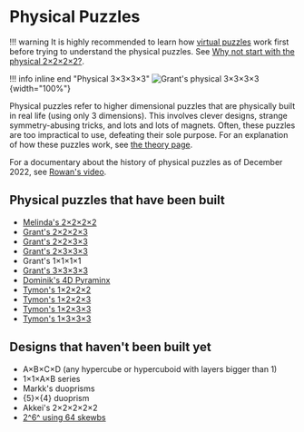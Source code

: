 # Physical Puzzles

!!! warning
    It is highly recommended to learn how [virtual puzzles](/puzzles/index.md) work first before trying to understand the physical puzzles. See [Why not start with the physical 2×2×2×2?](/faq.md#why-not-start-with-the-physical-2222).

!!! info inline end "Physical 3×3×3×3"
    ![Grant's physical 3×3×3×3](https://assets.hypercubing.xyz/img/phys/grant_3x3x3x3_render.png){width="100%"}

Physical puzzles refer to higher dimensional puzzles that are physically built in real life (using only 3 dimensions). This involves clever designs, strange symmetry-abusing tricks, and lots and lots of magnets. Often, these puzzles are too impractical to use, defeating their sole purpose. For an explanation of how these puzzles work, see [the theory page](/theory/physical.md).

For a documentary about the history of physical puzzles as of December 2022, see [Rowan's video](https://www.youtube.com/watch?v=QTc-rG-nunA).

## Physical puzzles that have been built

- [Melinda's 2×2×2×2](/puzzles/physical/2x2x2x2/index.md)
- [Grant's 2×2×2×3](/puzzles/physical/2x2x2x3.md)
- [Grant's 2×2×3×3](/puzzles/physical/2x2x3x3.md)
- [Grant's 2×3×3×3](/puzzles/physical/2x3x3x3.md)
- Grant's 1×1×1×1
- [Grant's 3×3×3×3](/puzzles/physical/3x3x3x3.md)
- [Dominik's 4D Pyraminx](/puzzles/physical/4d-pyraminx.md)
- [Tymon's 1×2×2×2](/puzzles/physical/1x2x2x2.md)
- [Tymon's 1×2×2×3](/puzzles/physical/1x2x2x3.md)
- [Tymon's 1×2×3×3](/puzzles/physical/1x2x3x3.md)
- [Tymon's 1×3×3×3](/puzzles/physical/1x3x3x3.md)

## Designs that haven't been built yet

- A×B×C×D (any hypercube or hypercuboid with layers bigger than 1)
- 1×1×A×B series
- Markk's duoprisms
- {5}×{4} duoprism
- Akkei's 2×2×2×2×2
- [2^6^ using 64 skewbs](https://www.youtube.com/watch?v=C_Wq42L-12M)
